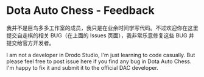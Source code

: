 # Dota Auto Chess - Feedback

我并不是巨鸟多多工作室的成员，我只是在业余时间学写代码。不过欢迎你在这里提交自走棋的相关 BUG（在上面的 Issues 页面），我非常乐意修复这些 BUG 并提交给官方开发者。

I am not a developer in Drodo Studio,  I'm just learning to code casually. But please feel free to post issue here if you find any bug in Dota Auto Chess. I'm happy to fix it and submit it to the official DAC developer.
